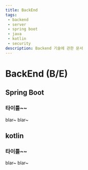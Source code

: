 ```yaml
---
title: BackEnd
tags: 
 - backend
 - server
 - spring boot
 - java
 - kotlin
 - security
description: Backend 기술에 관한 문서
---
```


# BackEnd (B/E)

## Spring Boot

### 타이틀~~

blar~ blar~


## kotlin

### 타이틀~~

blar~ blar~

